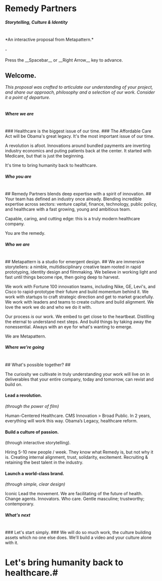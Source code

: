 
# Remedy Partners #
##### Storytelling, Culture & Identity #####
<br>
*An interactive proposal from Metapattern.*
<br><br>
-
<br><br>
Press the __Spacebar__ or __Right Arrow__ key to advance.


## Welcome. ##

*This proposal was crafted to articulate our understanding of your project,
and share our approach, philosophy and a selection of our work. Consider it a point of departure.*
<br><br>



##### Where we are #####
<br>
### Healthcare is the biggest issue of our time. ###
The Affordable Care Act will be Obama's great legacy. It's the most important issue of our time. 

A revolution is afoot. Innovations around bundled payments are inverting industry economics and puting patients back at the center. It started with Medicare, but that is just the beginning. 

It's time to bring humanity back to healthcare.

<!-- .slide: data-background="lib/img/obama.jpg" class="narrow white" -->



##### Who you are #####
<br>
## Remedy Partners blends deep expertise with a spirit of innovation. ##
Your team has defined an industry once already. Blending incredible expertise across sectors: venture capital, finance, technology, public policy, and healthcare with a fast growing, young and ambitious team.

Capable, caring, and cutting edge: this is a truly modern healthcare company. 

You are the remedy.

<!-- .slide: data-background="lib/img/remedy.jpg" class="white" -->



##### Who we are #####
<br>
## Metapattern is a studio for emergent design. ##
We are immersive storytellers: a nimble, multidisciplinary creative team rooted in rapid prototyping, identity design and filmmaking. We believe in working light and fast until things become ripe, then going deep to harvest. 

We work with Fortune 100 innovation teams, including Nike, GE, Levi's, and Cisco to rapid-prototype their future and build momentum behind it.  We work with startups to craft strategic direction and get to market gracefully.  We work with leaders and teams to create culture and build alignment. We love the work we do and who we do it with.

Our process *is* our work. We embed to get close to the heartbeat.  Distilling the eternal to understand next steps.  And build things by taking away the nonessential.  Always with an eye for what's wanting to emerge.

We are Metapattern.

<!-- .slide: data-background="lib/img/stones.JPG" class="white" -->



##### Where we're going #####
<br>
## What's possible together? ##

The curiosity we cultivate in truly understanding your work will live on in deliverables that your entire company, today and tomorrow, can revist and build on. 


#### Lead a revolution. ####
*(through the power of film)*

Human-Centered Healthcare.
CMS Innovation > Broad Public. In 2 years, everything will work this way.
Obama’s Legacy, healthcare reform.


#### Build a culture of passion. ####
(through interactive storytelling).

Hiring 5-10 new people / week. They know what Remedy is, but not why it is.
Creating internal alignment, trust, solidarity, excitement.
Recruiting & retaining the best talent in the industry.


#### Launch a world-class brand. ####
*(through simple, clear design)*

Iconic
Lead the movement.
We are facilitating of the future of health.
Change agents. Innovators. Who care.
Gentle masculine; trustworthy; contemporary.



##### What's next #####
<br>
### Let's start simply. ###
We will do so much work, the culture building assets which no one else does. We'll build a video and your culture alone with it.

# Let's bring humanity back to healthcare.#
